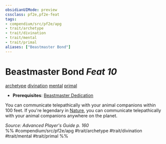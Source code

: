 ```yaml
---
obsidianUIMode: preview
cssclass: pf2e,pf2e-feat
tags:
- compendium/src/pf2e/apg
- trait/archetype
- trait/divination
- trait/mental
- trait/primal
aliases: ["Beastmaster Bond"]
---
```

# Beastmaster Bond  *Feat 10*  
[archetype](/rules/traits/archetype.md)  [divination](/rules/traits/divination.md)  [mental](/rules/traits/mental.md)  [primal](/rules/traits/primal.md)  

- **Prerequisites**: [Beastmaster Dedication](/compendium/feats/beastmaster-dedication-apg.md)

You can communicate telepathically with your animal companions within 100 feet. If you're legendary in [Nature](/compendium/skills.md#Nature), you can communicate telepathically with your animal companions anywhere on the planet.

*Source: Advanced Player's Guide p. 160*  
%% #compendium/src/pf2e/apg #trait/archetype #trait/divination #trait/mental #trait/primal %%